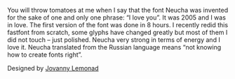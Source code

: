 You will throw tomatoes at me when I say that the font Neucha was invented for the sake of one and only one phrase: “I love you”. It was 2005 and I was in love. The first version of the font was done in 8 hours. I recently redid this fastfont from scratch, some glyphs have changed greatly but most of them I did not touch – just polished. Neucha very strong in terms of energy and I love it. Neucha translated from the Russian language means “not knowing how to create fonts right”.

Designed by [Jovanny Lemonad](https://fonts.google.com/specimen/Neucha)
